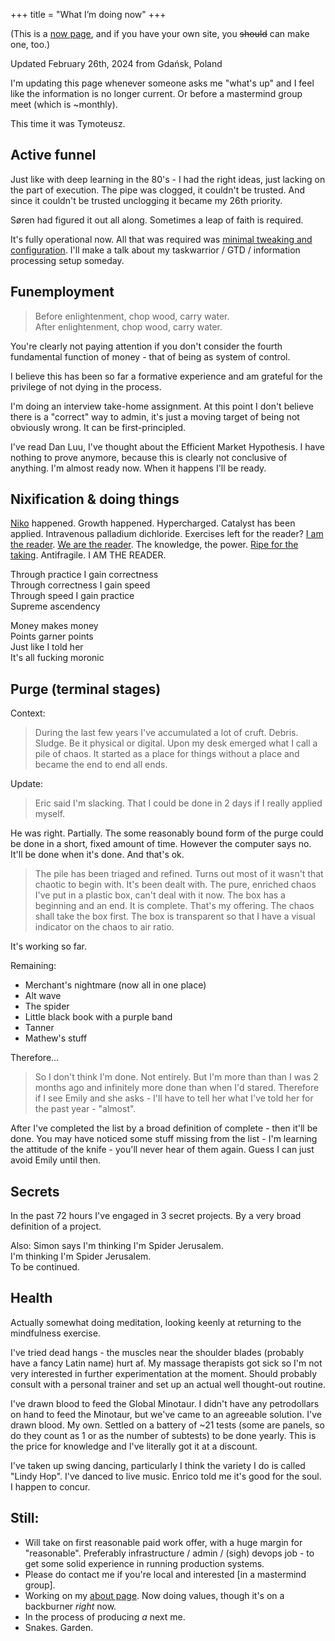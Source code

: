 +++
title = "What I’m doing now"
+++

(This is a [now page](https://nownownow.com/about), and if you have your own site, you ~~should~~ can make one, too.) 

Updated February 26th, 2024 from Gdańsk, Poland

I'm updating this page whenever someone asks me "what's up" and I feel like the information is no longer current. Or before a mastermind group meet (which is ~monthly).

This time it was Tymoteusz.

## Active funnel

Just like with deep learning in the 80's - I had the right ideas, just lacking on the part of execution. The pipe was clogged, it couldn't be trusted. And since it couldn't be trusted unclogging it became my 26th priority.

Søren had figured it out all along. Sometimes a leap of faith is required.

It's fully operational now. All that was required was [minimal tweaking and configuration](https://github.com/allgreed/dotfiles/commit/13d2aa3d76657cca7de538691d2c038f90a6677f). I'll make a talk about my taskwarrior / GTD / information processing setup someday.

## Funemployment
> Before enlightenment, chop wood, carry water.  
> After enlightenment, chop wood, carry water.

You're clearly not paying attention if you don't consider the fourth fundamental function of money - that of being as system of control. 

I believe this has been so far a formative experience and am grateful for the privilege of not dying in the process.

I'm doing an interview take-home assignment. At this point I don't believe there is a "correct" way to admin, it's just a moving target of being not obviously wrong. It can be first-principled.

I've read Dan Luu, I've thought about the Efficient Market Hypothesis. I have nothing to prove anymore, because this is clearly not conclusive of anything. I'm almost ready now. When it happens I'll be ready.

## Nixification & doing things

[Niko](https://github.com/nrabulinski/) happened. Growth happened. Hypercharged. Catalyst has been applied. Intravenous palladium dichloride. Exercises left for the reader? [I am the reader](https://github.com/allgreed/nixos-config/commit/da650becf6f1af8f46e6b82d87de98b4dd8161b8). [We are the reader](https://github.com/allgreed/digitalocean-token-scoper/commit/f0cce5aa344c3eafdee9eac015a783711d7f5554). The knowledge, the power. [Ripe for the taking](https://github.com/allgreed/dotfiles/commit/53cd36234e0125211bc400b63dc524fefe26ea5b). Antifragile. I AM THE READER. 

Through practice I gain correctness  
Through correctness I gain speed  
Through speed I gain practice  
Supreme ascendency

Money makes money  
Points garner points  
Just like I told her  
It's all fucking moronic

## Purge (terminal stages)
Context:

> During the last few years I've accumulated a lot of cruft. Debris. Sludge. Be it physical or digital. Upon my desk emerged what I call a pile of chaos. It started as a place for things without a place and became the end to end all ends.

Update:

> Eric said I'm slacking. That I could be done in 2 days if I really applied myself.

He was right. Partially. The some reasonably bound form of the purge could be done in a short, fixed amount of time. However the computer says no. It'll be done when it's done. And that's ok.

> The pile has been triaged and refined. Turns out most of it wasn't that chaotic to begin with. It's been dealt with. The pure, enriched chaos I've put in a plastic box, can't deal with it now. The box has a beginning and an end. It is complete. That's my offering. The chaos shall take the box first. The box is transparent so that I have a visual indicator on the chaos to air ratio.

It's working so far.

Remaining:
- Merchant's nightmare (now all in one place)
- Alt wave
- The spider
- Little black book with a purple band
- Tanner
- Mathew's stuff

Therefore...

> So I don't think I'm done. Not entirely. But I'm more than than I was 2 months ago and infinitely more done than when I'd stared. Therefore if I see Emily and she asks - I'll have to tell her what I've told her for the past year - "almost".

After I've completed the list by a broad definition of complete - then it'll be done. You may have noticed some stuff missing from the list - I'm learning the attitude of the knife - you'll never hear of them again. Guess I can just avoid Emily until then.

## Secrets

In the past 72 hours I've engaged in 3 secret projects. By a very broad definition of a project.

Also: Simon says I'm thinking I'm Spider Jerusalem.  
I'm thinking I'm Spider Jerusalem.  
To be continued.

## Health
Actually somewhat doing meditation, looking keenly at returning to the mindfulness exercise.

I've tried dead hangs - the muscles near the shoulder blades (probably have a fancy Latin name) hurt af. My massage therapists got sick so I'm not very interested in further experimentation at the moment. Should probably consult with a personal trainer and set up an actual well thought-out routine.

I've drawn blood to feed the Global Minotaur. I didn't have any petrodollars on hand to feed the Minotaur, but we've came to an agreeable solution. I've drawn blood. My own. Settled on a battery of ~21 tests (some are panels, so do they count as 1 or as the number of subtests) to be done yearly. This is the price for knowledge and I've literally got it at a discount.

I've taken up swing dancing, particularly I think the variety I do is called "Lindy Hop". I've danced to live music. Enrico told me it's good for the soul. I happen to concur.

## Still:
- Will take on first reasonable paid work offer, with a huge margin for "reasonable". Preferably infrastructure / admin / (sigh) devops job - to get some solid experience in running production systems.
- Please do contact me if you're local and interested [in a mastermind group].
- Working on my [about page](/about). Now doing values, though it's on a backburner *right* now.
- In the process of producing *a* next me.
- Snakes. Garden.

